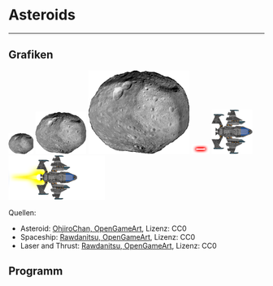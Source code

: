 # Asteroids
---

## Grafiken

![](./images/asteroid-1.png)
![](./images/asteroid-2.png)
![](./images/asteroid-3.png)
![](./images/laser.png)
![](./images/raumschiff.png)
![](./images/raumschiff2.png)

Quellen:
- Asteroid: [OhjiroChan, OpenGameArt][1], Lizenz: CC0
- Spaceship: [Rawdanitsu, OpenGameArt][2], Lizenz: CC0
- Laser and Thrust: [Rawdanitsu, OpenGameArt][3], Lizenz: CC0

## Programm

```python ./asteroids.py
```


[1]: https://opengameart.org/content/asteroid-tileset-01
[2]: https://opengameart.org/content/some-top-down-spaceships
[3]: https://opengameart.org/content/lasers-and-beams
